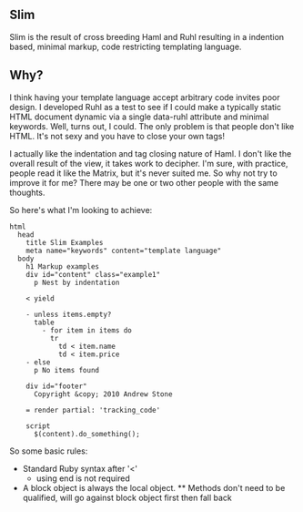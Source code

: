 ## Slim 

Slim is the result of cross breeding Haml and Ruhl resulting in a indention based, minimal markup, code restricting templating language.

## Why?

I think having your template language accept arbitrary code invites poor design.  I developed Ruhl as a test to see if I could make a typically static HTML document dynamic via a single data-ruhl attribute and minimal keywords.  Well, turns out, I could.  The only problem is that people don't like HTML.  It's not sexy and you have to close your own tags!  

I actually like the indentation and tag closing nature of Haml.  I don't like the overall result of the view, it takes work to decipher.  I'm sure, with practice, people read it like the Matrix, but it's never suited me.  So why not try to improve it for me?  There may be one or two other people with the same thoughts.


So here's what I'm looking to achieve:

    html 
      head 
        title Slim Examples
        meta name="keywords" content="template language"
      body
        h1 Markup examples
        div id="content" class="example1"
          p Nest by indentation

        < yield

        - unless items.empty?
          table
            - for item in items do
              tr 
                td < item.name
                td < item.price
        - else
          p No items found

        div id="footer"
          Copyright &copy; 2010 Andrew Stone

        = render partial: 'tracking_code' 

        script
          $(content).do_something();


So some basic rules:

* Standard Ruby syntax after '<'
  * using end is not required
* A block object is always the local object.
  ** Methods don't need to be qualified, will go against block object first 
     then fall back


